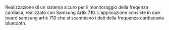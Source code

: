 Realizzazione di un sistema sicuro per il monitoraggio della freqenza cardiaca, realizzato con Samsung Artik 710.
L'applicazione consiste in due board samsung artik 710 che si scambiano i dati della frequenza cardiacavia bluetooth.
